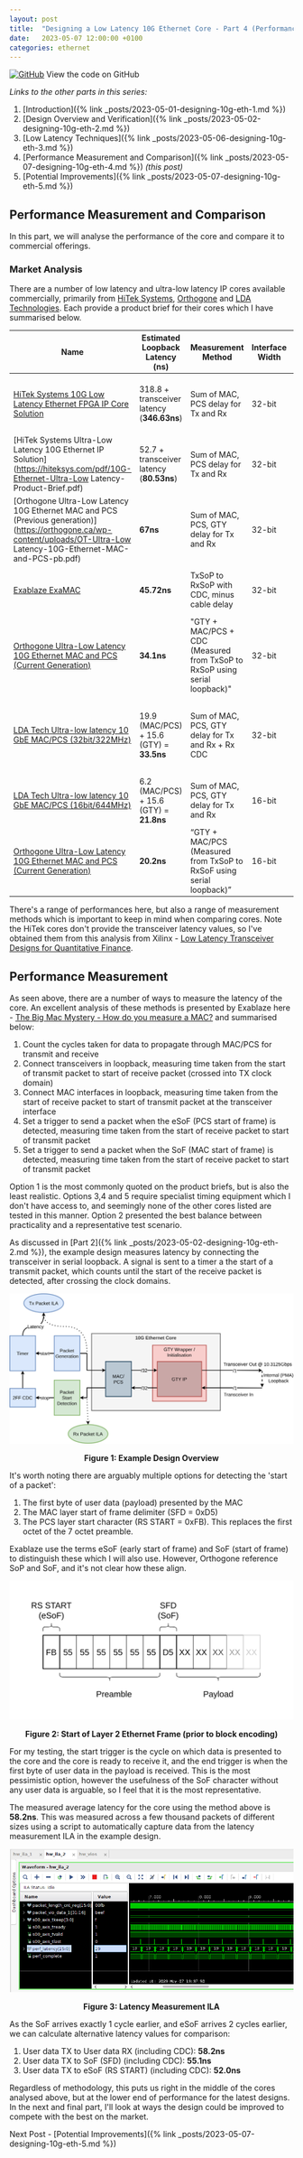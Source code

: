 ```yaml
---
layout: post
title:  "Designing a Low Latency 10G Ethernet Core - Part 4 (Performance Measurement and Comparison)"
date:   2023-05-07 12:00:00 +0100
categories: ethernet
---
```


[![GitHub](https://img.shields.io/badge/github-%23121011.svg?style=for-the-badge&logo=github&logoColor=white)](https://github.com/ttchisholm/10g-low-latency-ethernet) View the code on GitHub 

*Links to the other parts in this series:*
1. [Introduction]({% link _posts/2023-05-01-designing-10g-eth-1.md %}) 
2. [Design Overview and Verification]({% link _posts/2023-05-02-designing-10g-eth-2.md %}) 
3. [Low Latency Techniques]({% link _posts/2023-05-06-designing-10g-eth-3.md %})
4. [Performance Measurement and Comparison]({% link _posts/2023-05-07-designing-10g-eth-4.md %}) *(this post)*
5. [Potential Improvements]({% link _posts/2023-05-07-designing-10g-eth-5.md %})

## Performance Measurement and Comparison

In this part, we will analyse the performance of the core and compare it to commercial offerings. 

### Market Analysis

There are a number of low latency and ultra-low latency IP cores available commercially, primarily from [HiTek Systems](https://hiteksys.com/), [Orthogone](https://orthogone.com/) and [LDA Technologies](https://ldatech.com/). Each provide a product brief for their cores which I have summarised below.


| Name                                                                       | Estimated Loopback Latency (ns)      | Measurement Method                                                          | Interface Width | Core Clock | Notes |
|----------------------------------------------------------------------------|--------------------------------------|----------------------------------------------------------------------------|-----------------|------------|-------|
| [HiTek Systems 10G Low Latency Ethernet FPGA IP Core Solution](https://hiteksys.com/fpga-ip-cores/10g-low-latency-ethernet) | 318.8 + transceiver latency (**346.63ns**) | Sum of MAC, PCS delay for Tx and Rx | 32-bit | | Supports older (6-series) parts. Designed in 2012 |
| [HiTek Systems Ultra-Low Latency 10G Ethernet IP Solution](https://hiteksys.com/pdf/10G-Ethernet-Ultra-Low Latency-Product-Brief.pdf) | 52.7 + transceiver latency (**80.53ns**) | Sum of MAC, PCS delay for Tx and Rx | 32-bit  |  | |
| [Orthogone Ultra-Low Latency 10G Ethernet MAC and PCS (Previous generation)](https://orthogone.ca/wp-content/uploads/OT-Ultra-Low Latency-10G-Ethernet-MAC-and-PCS-pb.pdf) | **67ns** | Sum of MAC, PCS, GTY delay for Tx and Rx  | 32-bit | ~322MHz |  |
| [Exablaze ExaMAC](https://www.youtube.com/watch?v=1zGXAAthKqY) | **45.72ns** | TxSoP to RxSoP with CDC, minus cable delay | 32-bit | ~322MHz | Exablaze now part of Cisco, core seemingly discontinued |
| [Orthogone Ultra-Low Latency 10G Ethernet MAC and PCS (Current Generation)](https://info.orthogone.com/hubfs/PDF/OT-Ultra-Low%20Latency%2010G%20Ethernet%20MAC%20and%20PCS-pb.pdf) | **34.1ns** | "GTY + MAC/PCS + CDC (Measured from TxSoP to RxSoP using serial loopback)" | 32-bit          | ~644MHz    | |
| [LDA Tech Ultra-low latency 10 GbE MAC/PCS (32bit/322MHz)](https://ldatech.com/Solutions/Ultra_Low_Latency) | 19.9 (MAC/PCS) + 15.6 (GTY) = **33.5ns**   | Sum of MAC, PCS, GTY delay for Tx and Rx + Rx CDC | 32-bit | ~322MHz | Note the 16-bit GTY delay quoted. If 32-bit mode used in GTY total latency is **47.43ns** |
| [LDA Tech Ultra-low latency 10 GbE MAC/PCS (16bit/644MHz)](https://ldatech.com/Solutions/Ultra_Low_Latency)                   | 6.2 (MAC/PCS) + 15.6 (GTY) = **21.8ns** | Sum of MAC, PCS, GTY delay for Tx and Rx | 16-bit | ~644MHz | |
| [Orthogone Ultra-Low Latency 10G Ethernet MAC and PCS (Current Generation)](https://info.orthogone.com/hubfs/PDF/OT-Ultra-Low%20Latency%2010G%20Ethernet%20MAC%20and%20PCS-pb.pdf)  | **20.2ns** | “GTY + MAC/PCS (Measured from TxSoP to RxSoF using serial loopback)” | 16-bit | ~644MHz | Note difference between SoP (Start of Packet) and SoF (Start of Frame) |

There's a range of performances here, but also a range of measurement methods which is important to keep in mind when comparing cores. Note the HiTek cores don't provide the transceiver latency values, so I've obtained them from this analysis from Xilinx - [Low Latency Transceiver Designs for Quantitative Finance](https://www.xilinx.com/developer/articles/low-latency-transceiver-designs-for-fintech.html).

## Performance Measurement

As seen above, there are a number of ways to measure the latency of the core. An excellent analysis of these methods is presented by Exablaze here - [The Big Mac Mystery - How do you measure a MAC?](https://www.youtube.com/watch?v=1zGXAAthKqY&) and summarised below:

1. Count the cycles taken for data to propagate through MAC/PCS for transmit and receive
2. Connect transceivers in loopback, measuring time taken from the start of transmit packet to start of receive packet (crossed into TX clock domain)
3. Connect MAC interfaces in loopback, measuring time taken from the start of receive packet to start of transmit packet at the transceiver interface
4. Set a trigger to send a packet when the eSoF (PCS start of frame) is detected, measuring time taken from the start of receive packet to start of transmit packet
5. Set a trigger to send a packet when the SoF (MAC start of frame) is detected, measuring time taken from the start of receive packet to start of transmit packet

Option 1 is the most commonly quoted on the product briefs, but is also the least realistic. Options 3,4 and 5 require specialist timing equipment which I don't have access to, and seemingly none of the other cores listed are tested in this manner. Option 2 presented the best balance between practicality and a representative test scenario. 

As discussed in [Part 2]({% link _posts/2023-05-02-designing-10g-eth-2.md %}), the example design measures latency by connecting the transceiver in serial loopback. A signal is sent to a timer a the start of a transmit packet, which counts until the start of the receive packet is detected, after crossing the clock domains.

![Example Design Overview](/assets/images/designing-10g-eth/example.png)
<p style="text-align: center;"><b>Figure 1: Example Design Overview</b></p>

It's worth noting there are arguably multiple options for detecting the 'start of a packet':

1. The first byte of user data (payload) presented by the MAC
2. The MAC layer start of frame delimiter (SFD = 0xD5)
3. The PCS layer start character (RS START = 0xFB). This replaces the first octet of the 7 octet preamble.

Exablaze use the terms eSoF (early start of frame) and SoF (start of frame) to distinguish these which I will also use. However, Orthogone reference SoP and SoF, and it's not clear how these align. 

![Start of Layer 2 Ethernet Frame](/assets/images/designing-10g-eth/start-frame.png)
<p style="text-align: center;"><b>Figure 2: Start of Layer 2 Ethernet Frame (prior to block encoding)</b></p>

For my testing, the start trigger is the cycle on which data is presented to the core and the core is ready to receive it, and the end trigger is when the first byte of user data in the payload is received. This is the most pessimistic option, however the usefulness of the SoF character without any user data is arguable, so I feel that it is the most representative. 

The measured average latency for the core using the method above is **58.2ns**. This was measured across a few thousand packets of different sizes using a script to automatically capture data from the latency measurement ILA in the example design. 

![ILA Latency](/assets/images/designing-10g-eth/latency_ila.png)
<p style="text-align: center;"><b>Figure 3: Latency Measurement ILA</b></p>

As the SoF arrives exactly 1 cycle earlier, and eSoF arrives 2 cycles earlier, we can calculate alternative latency values for comparison:

1. User data TX to User data RX (including CDC): **58.2ns**
2. User data TX to SoF (SFD) (including CDC): **55.1ns**
3. User data TX to eSoF (RS START) (including CDC): **52.0ns**

Regardless of methodology, this puts us right in the middle of the cores analysed above, but at the lower end of performance for the latest designs. In the next and final part, I'll look at ways the design could be improved to compete with the best on the market.

Next Post - [Potential Improvements]({% link _posts/2023-05-07-designing-10g-eth-5.md %})